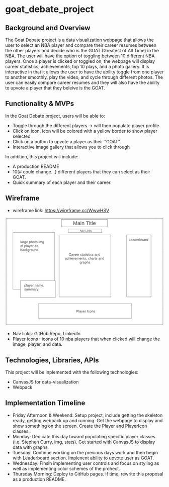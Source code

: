 # goat_debate_project

## Background and Overview
The Goat Debate project is a data visualization webpage that allows the user to select an NBA player and compare their career resumes between the other players and decide who is the GOAT (Greatest of All Time) in the NBA. The user will have the option of toggling between 10 different NBA players. Once a player is clicked or toggled on, the webpage will display career statistics, achievements, top 10 plays, and a photo gallery. It is interactive in that it allows the user to have the ability toggle from one player to another smoothly, play the video, and cycle through different photos. The user can easily compare career resumes and they will also have the ability to upvote a player that they beleive is the GOAT.

## Functionality & MVPs
In the Goat Debate project, users will be able to:
* Toggle through the different players -> will then populate player profile
* Click on icon, icon will be colored with a yellow border to show player selected
* Click on a button to upvote a player as their "GOAT". 
* Interactive image gallery that allows you to click through

In addition, this project will include:
* A production README
* 10(# could change...) different players that they can select as their GOAT.
* Quick summary of each player and their career.

## Wireframe
* wireframe link: https://wireframe.cc/WwwHSV
<img src="./src/img/wireframe.png">

* Nav links: GitHub Repo, LinkedIn
* Player icons : icons of 10 nba players that when clicked will change the image, player, and data.


## Technologies, Libraries, APIs
This project will be inplemented with the following technologies:
* CanvasJS for data-visualization
* Webpack

## Implementation Timeline
* Friday Afternoon & Weekend: Setup project, include getting the skeleton ready, getting webpack up and running. Get the webpage to display and show something on the screen. Create the Player and PlayerIcon classes.
* Monday: Dedicate this day toward populating specific player classes. (i.e. Stephen Curry, img, stats). Get started with CanvasJS to display data with graphs.
* Tuesday: Continue working on the previous days work and then begin with Leaderboard section. Implenent ability to upvote user as GOAT.
* Wednesday: Finsih implementing user controls and focus on styling as well as implementing color schemes of the prohect.
* Thursday Morning: Deploy to GitHub pages. If time, rewrite this proposal as a production README.



